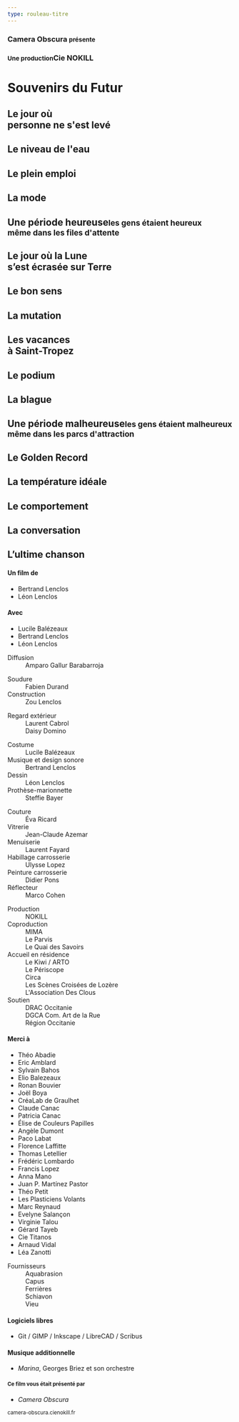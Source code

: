 ```yaml
---
type: rouleau-titre
---
```


### Camera Obscura <small>présente</small>

### <small>Une production</small>Cie NOKILL

# Souvenirs du Futur

## Le jour où<br/>personne ne s'est levé

## Le niveau de l'eau

## Le plein emploi

## La mode

## Une période heureuse<small>les gens étaient heureux<br/>même dans les files d'attente</small>

## Le jour où la Lune<br/>s’est écrasée sur Terre

## Le bon sens

## La mutation

## Les vacances<br/>à Saint-Tropez

## Le podium

## La blague

## Une période malheureuse<small>les gens étaient malheureux<br/>même dans les parcs d'attraction</small>

## Le Golden Record

## La température idéale

## Le comportement

## La conversation

## L’ultime chanson

#### Un film de

- Bertrand Lenclos
- Léon Lenclos

#### Avec

- Lucile Balézeaux
- Bertrand Lenclos
- Léon Lenclos

<dl>
<dt>Diffusion</dt><dd>Amparo Gallur Barabarroja</dd>
</dl>

<dl>
<dt>Soudure</dt><dd>Fabien Durand</dd>
<dt>Construction</dt><dd>Zou Lenclos</dd>
</dl>

<dl>
<dt>Regard extérieur</dt><dd>Laurent Cabrol<br/>Daisy Domino</dd>
</dl>

<dl>
<dt>Costume</dt><dd>Lucile Balézeaux</dd>
<dt>Musique et design sonore</dt><dd>Bertrand Lenclos</dd>
<dt>Dessin</dt><dd>Léon Lenclos</dd>
<dt>Prothèse-marionnette</dt><dd>Steffie Bayer</dd>
</dl>

<dl>
<dt>Couture</dt><dd>Éva Ricard</dd>
<dt>Vitrerie</dt><dd>Jean-Claude Azemar</dd>
<dt>Menuiserie</dt><dd>Laurent Fayard</dd>
<dt>Habillage carrosserie</dt><dd>Ulysse Lopez</dd>
<dt>Peinture carrosserie</dt><dd>Didier Pons</dd>
<dt>Réflecteur</dt><dd>Marco Cohen</dd>
</dl>

<dl>
<dt>Production</dt><dd>NOKILL</dd>
<dt>Coproduction</dt><dd>MIMA<br/>Le Parvis<br/>Le Quai des Savoirs</dd>
<dt>Accueil en résidence</dt><dd>Le Kiwi / ARTO<br/>Le Périscope<br/>Circa<br/>Les Scènes Croisées de Lozère<br/>L'Association Des Clous</dd>
<dt>Soutien</dt><dd>DRAC Occitanie<br/>DGCA Com. Art de la Rue<br/>Région Occitanie</dd>
</dl>

#### Merci à

- Théo Abadie
- Eric Amblard
- Sylvain Bahos
- Elio Balezeaux
- Ronan Bouvier 
- Joël Boya
- CréaLab de Graulhet
- Claude Canac
- Patricia Canac
- Élise de Couleurs Papilles
- Angèle Dumont
- Paco Labat
- Florence Laffitte
- Thomas Letellier
- Frédéric Lombardo
- Francis Lopez
- Anna Mano
- Juan P. Martínez Pastor
- Théo Petit
- Les Plasticiens Volants
- Marc Reynaud
- Evelyne Salançon
- Virginie Talou
- Gérard Tayeb
- Cie Titanos
- Arnaud Vidal
- Léa Zanotti

<dl>
<dt>Fournisseurs</dt><dd>Aquabrasion<br/>Capus<br/>Ferrières<br/>Schiavon<br/>Vieu</dd>
</dl>

#### Logiciels libres

- Git / GIMP / Inkscape / LibreCAD / Scribus

#### Musique additionnelle

- *Marina*, Georges Briez et son orchestre

#### <small>Ce film vous était présenté par</small>

- *Camera Obscura*

<small>camera-obscura.cienokill.fr</small>


